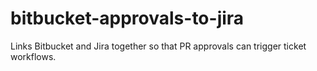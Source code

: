 # bitbucket-approvals-to-jira
Links Bitbucket and Jira together so that PR approvals can trigger ticket workflows.

